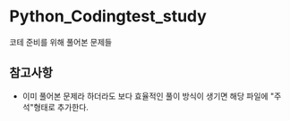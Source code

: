 # Python_Codingtest_study
코테 준비를 위해 풀어본 문제들

## 참고사항
- 이미 풀어본 문제라 하더라도 보다 효율적인 풀이 방식이 생기면 해당 파일에 "주석"형태로 추가한다.